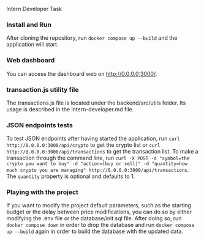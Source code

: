 Intern Developer Task

### Install and Run

After cloning the repository, run `docker compose up --build` and the application will start. 

### Web dashboard

You can access the dashboard web on http://0.0.0.0:3000/.

### transaction.js utility file

The transactions.js file is located under the backend/src/utils folder. Its usage is described in the intern-developer.md file. 

### JSON endpoints tests

To test JSON endpoints after having started the application, run `curl http://0.0.0.0:3000/api/crypto` to get the crypto list or `curl http://0.0.0.0:3000/api/transactions` to get the transaction list. 
To make a transaction through the command line, run `curl -X POST -d "symbol=the crypto you want to buy" -d "action=(buy or sell)" -d "quantity=how much crypto you are managing" http://0.0.0.0:3000/api/transactions`. The `quantity` property is optional and defaults to 1.  

### Playing with the project

If you want to modify the project default parameters, such as the starting budget or the delay between price modifications, you can do so by either modifying the .env file or the database/init.sql file. 
After doing so, run `docker compose down` in order to drop the database and run `docker compose up --build` again in order to build the database with the updated data. 